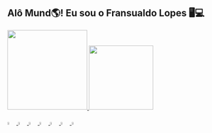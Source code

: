 ## Alô Mund🌎! Eu sou o Fransualdo Lopes 🖥️💻
<div align="left">
  <a href="https://github.com/Fransualdo-Lopes ">
  <img height="180em" src="https://github-readme-stats.vercel.app/api?username=Fransualdo-Lopes&show_icons=true&theme=tokyonight&include_all_commits=true&count_private=true"/>
  <img height="145em" src="https://github-readme-stats.vercel.app/api/top-langs/?username=Fransualdo-Lopes&layout=compact&langs_count=7&theme=tokyonight"/>
</div>
  
</div style="display: inline_block"><br>
<img width="4%" src="https://cdn.jsdelivr.net/gh/devicons/devicon/icons/linux/linux-original.svg" />       
<img width="4%" src="https://cdn.jsdelivr.net/gh/devicons/devicon/icons/vscode/vscode-original-wordmark.svg" />  
<img width="4%" src="https://cdn.jsdelivr.net/gh/devicons/devicon/icons/cplusplus/cplusplus-original.svg" />
<img width="4%" src="https://cdn.jsdelivr.net/gh/devicons/devicon/icons/java/java-original.svg" /> 
<img width="4%" src="https://cdn.jsdelivr.net/gh/devicons/devicon/icons/python/python-original-wordmark.svg" />
<img width="4%" src="https://cdn.jsdelivr.net/gh/devicons/devicon/icons/css3/css3-original.svg" />
<img width="4%" src="https://cdn.jsdelivr.net/gh/devicons/devicon/icons/html5/html5-original.svg" />
          
          

 
          
          
  
  

